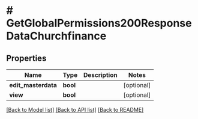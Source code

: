 # # GetGlobalPermissions200ResponseDataChurchfinance

## Properties

Name | Type | Description | Notes
------------ | ------------- | ------------- | -------------
**edit_masterdata** | **bool** |  | [optional]
**view** | **bool** |  | [optional]

[[Back to Model list]](../../README.md#models) [[Back to API list]](../../README.md#endpoints) [[Back to README]](../../README.md)
